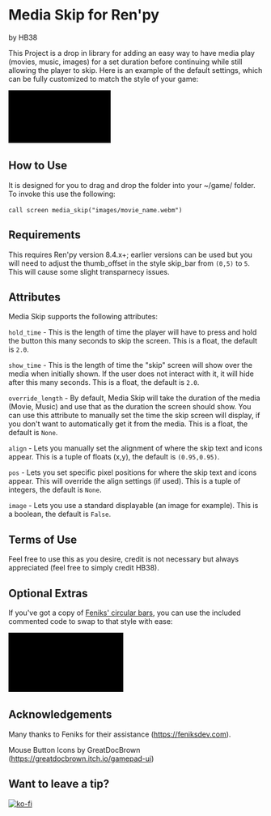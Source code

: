 # Media Skip for Ren'py
by HB38

This Project is a drop in library for adding an easy way to have media play (movies, music, images) for a set duration before continuing while still allowing the player to skip.  Here is an example of the default settings, which can be fully customized to match the style of your game:

![skip_movie](https://github.com/HorBro38/media_skip/blob/main/skip_video.gif?raw=true)

## How to Use
It is designed for you to drag and drop the folder into your ~/game/ folder.  To invoke this use the following:

`call screen media_skip("images/movie_name.webm")`

## Requirements
This requires Ren'py version 8.4.x+; earlier versions can be used but you will need to adjust the thumb_offset in the style skip_bar from `(0,5)` to `5`.  This will cause some slight transparnecy issues.

## Attributes
Media Skip supports the following attributes:

`hold_time` - This is the length of time the player will have to press and hold the button this many seconds to skip the screen.  This is a float, the default is `2.0`.

`show_time` - This is the length of time the "skip" screen will show over the media when initially shown.  If the user does not interact with it, it will hide after this many seconds.  This is a float, the default is `2.0`.

`override_length` - By default, Media Skip will take the duration of the media (Movie, Music) and use that as the duration the screen should show.  You can use this attribute to manually set the time the skip screen will display, if you don't want to automatically get it from the media.  This is a float, the default is `None`.

`align` - Lets you manually set the alignment of where the skip text and icons appear.  This is a tuple of floats (x,y), the default is `(0.95,0.95)`.

`pos` - Lets you set specific pixel positions for where the skip text and icons appear.  This will override the align settings (if used).  This is a tuple of integers, the default is `None`.

`image` - Lets you use a standard displayable (an image for example).  This is a boolean, the default is `False`.

## Terms of Use
Feel free to use this as you desire, credit is not necessary but always appreciated (feel free to simply credit HB38).

## Optional Extras
If you've got a copy of [Feniks' circular bars](https://feniksdev.itch.io/circular-bar-for-renpy), you can use the included commented code to swap to that style with ease:

![skip_ring](https://github.com/HorBro38/media_skip/blob/main/skip_ring.gif?raw=true)

## Acknowledgements
Many thanks to Feniks for their assistance (https://feniksdev.com).

Mouse Button Icons by GreatDocBrown (https://greatdocbrown.itch.io/gamepad-ui)

## Want to leave a tip?
[![ko-fi](https://www.ko-fi.com/img/githubbutton_sm.svg)](https://ko-fi.com/hb38_psk)
